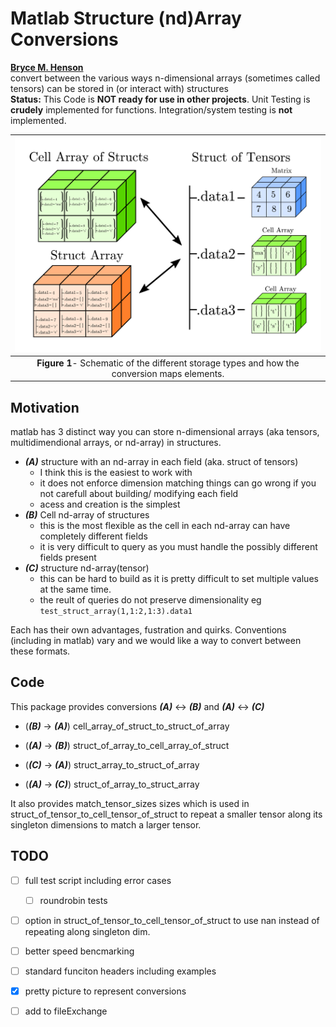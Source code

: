 # Matlab Structure (nd)Array Conversions
**[Bryce M. Henson](https://github.com/brycehenson)**  
convert between the various ways n-dimensional arrays (sometimes called tensors) can be stored in (or interact with) structures  
**Status:** This Code is **NOT ready for use in other projects**. Unit Testing is **crudely** implemented for functions. Integration/system testing is **not** implemented.

| ![diagram of the conversion between struct-tensor types](/figs/diagram.png "Fig1") | 
|:--:| 
 **Figure 1**- Schematic of the different storage types and how the conversion maps elements.|

## Motivation
matlab has 3 distinct way you can store n-dimensional arrays (aka tensors, multidimendional arrays, or nd-array) in structures.
- ***(A)*** structure with an nd-array in each field (aka. struct of tensors)
  - I think this is the easiest to work with
  - it does not enforce dimension matching things can go wrong if you not carefull about building/ modifying each field
  - acess and creation is the simplest
- ***(B)*** Cell nd-array of structures
  - this is the most flexible as the cell in each nd-array can have completely different fields
  - it is very difficult to query as you must handle the possibly different fields present
- ***(C)*** structure nd-array(tensor)
  - this can be hard to build as it is pretty difficult to set multiple values at the same time.
  - the reult of queries do not preserve dimensionality eg ```test_struct_array(1,1:2,1:3).data1```

Each has their own advantages, fustration and quirks. Conventions (including in matlab) vary and we would like a way to convert between these formats.

## Code
This package provides conversions ***(A)*** <-> ***(B)*** and ***(A)*** <-> ***(C)***
- (***(B)*** -> ***(A)***) cell_array_of_struct_to_struct_of_array
- (***(A)*** -> ***(B)***) struct_of_array_to_cell_array_of_struct

- (***(C)*** -> ***(A)***) struct_array_to_struct_of_array
- (***(A)*** -> ***(C)***)  struct_of_array_to_struct_array

It also provides match_tensor_sizes sizes which is used in struct_of_tensor_to_cell_tensor_of_struct to repeat a smaller tensor along its singleton dimensions to match a larger tensor.

## TODO
- [ ] full test script including error cases
  - [ ] roundrobin tests
- [ ] option in struct_of_tensor_to_cell_tensor_of_struct to use nan instead of repeating along singleton dim.
- [ ] better speed bencmarking
- [ ] standard funciton headers including examples
- [x] pretty picture to represent conversions
- [ ] add to fileExchange






